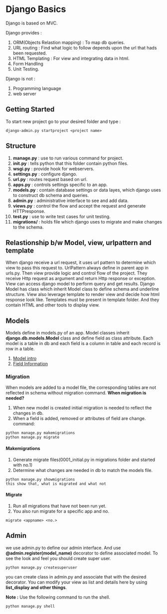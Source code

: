 # Django Basics
Django is based on MVC.

Django provides :
1. ORM(Objects Relastion mapping) : To map db queries.
2. URL routing : Find what logic to follow depends upon the url that hads been requested. 
3. HTML Templating : For view and integrating data in html.
4. Form Handling
5. Unit Testing.

Django is not :
1. Programming language
2. web server

## Getting Started
To start new project go to your desired folder and type :
```
django-admin.py startproject <project name>
```

## Structure
1. **manage.py** : use to run various command for project.
2. **__init__.py** : tells python that this folder contain python files.
3. **wsgi.py** : provide hook for webservers.
4. **settings.py** : configure django.
5. **url.py** : routes request based on url.
6. **apps.py** : controls settings specific to an app.
7. **models.py** : contain database settings or data layes, which django uses to construct db schema and queries.
8. **admin.py** : administrative interface to see and add data.
9. **views.py** : control the flow and accept the request and generate HTTPresponse.
10. **test.py** : use to write test cases for unit testing.
11. **migrations/** : holds file which django uses to migrate and make changes to the schema.   

## Relastionship b/w Model, view, urlpattern and template
When django receive a url request, it uses url pattern to determine which view to pass this request to. UrlPattern always
define in parent app in urls.py.
Then view provide logic and control flow of the project. They receive Http request as argument and return Http response or exception. View can access django model to perform query and get results.
Django Model has class which inherit Model class to define schema and underline structure.
View also leverage template to render view and decide how html response look like. Templates must be present in template folder. And they contain HTML and other tools to display view.

## Models
Models define in models.py of an app. Model classes inherit **django.db.models.Model** class and define field as class attribute. Each model is a table in db and each field is a column in table and each record is row in a table.
1. [Model intro](https://docs.djangoproject.com/en/2.2/topics/db/models/)
2. [Field Information](https://docs.djangoproject.com/en/2.2/ref/models/fields/)

### Migration
When models are added to a model file, the corresponding tables are not reflected in schema without migration command.
**When migration is needed?**
1. When new model is created initial migration is needed to reflect the changes in db.
2. When a field is added, removed or attributes of field are change.
command:
```
python manage.py makemigrations
python manage.py migrate
```
#### Makemigrations
1. Generate migrate files(0001_initial.py in migrations folder and started with no.1) 
2. Determine what changes are needed in db to match the models file.
```
python manage.py showmigrations 
this show that, what is migrated and what not
```

#### Migrate
1. Run all migrations that have not been run yet.
2. You also run migrate for a specific app and no.
```
migrate <appname> <no.>
```
## Admin
we use admin.py to define our admin interface. And use **@admin.register(model_name)** decorator to define associated model.
To see the look and feel you should create super user.
```
python manage.py createsuperuser
```
you can create class in admin.py and associate that with the desired decorator. You can modify your view as list and details here by using **list_display and other things**.

**Note :** Use the following command to run the shell.
```
python manage.py shell
```
